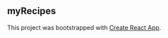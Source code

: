## myRecipes

This project was bootstrapped with [Create React App](https://github.com/facebookincubator/create-react-app).
